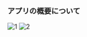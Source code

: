 ### アプリの概要について
![1](https://user-images.githubusercontent.com/86501629/124692848-4d5c4080-df19-11eb-8069-27fc0880eb5e.png)
![2](https://user-images.githubusercontent.com/86501629/124693144-df644900-df19-11eb-9f34-55342b208324.png)

